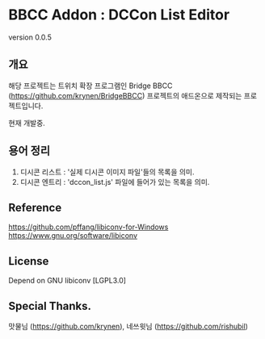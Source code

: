 BBCC Addon : DCCon List Editor
===
version 0.0.5

## 개요
해당 프로젝트는 트위치 확장 프로그램인 Bridge BBCC (https://github.com/krynen/BridgeBBCC) 프로젝트의 애드온으로 제작되는 프로젝트입니다.

현재 개발중.


## 용어 정리
1. 디시콘 리스트 : '실제 디시콘 이미지 파일'들의 목록을 의미.
2. 디시콘 엔트리 : 'dccon_list.js' 파일에 들어가 있는 목록을 의미.





## Reference
https://github.com/pffang/libiconv-for-Windows
https://www.gnu.org/software/libiconv


## License
Depend on GNU libiconv [LGPL3.0]


## Special Thanks.
맛물님 (https://github.com/krynen), 네쓰윗님 (https://github.com/rishubil)


 [3]: https://www.gnu.org/licenses/lgpl.html
